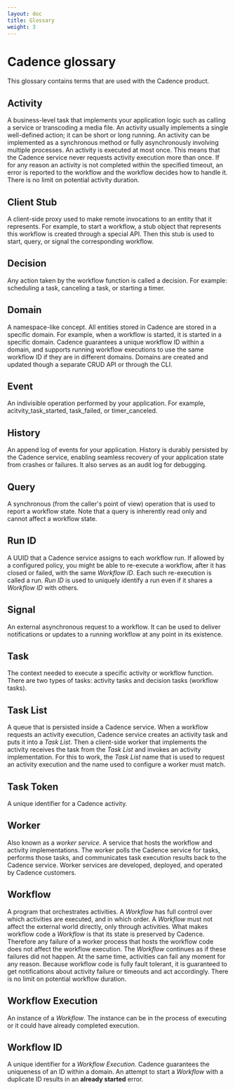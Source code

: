 ```yaml
---
layout: doc
title: Glossary
weight: 3
---
```


# Cadence glossary

This glossary contains terms that are used with the Cadence product.

## Activity
A business-level task that implements your application logic such as calling
a service or transcoding a media file. An activity usually implements a single
well-defined action; it can be short or long running. An activity can be implemented
as a synchronous method or fully asynchronously involving multiple processes. An
activity is executed at most once. This means that the Cadence service never
requests activity execution more than once. If for any reason an activity is not
completed within the specified timeout, an error is reported to the workflow and
the workflow decides how to handle it. There is no limit on potential activity
duration.

## Client Stub
A client-side proxy used to make remote invocations to an entity that it
represents. For example, to start a workflow, a stub object that represents
this workflow is created through a special API. Then this stub is used to start,
query, or signal the corresponding workflow.

## Decision
Any action taken by the workflow function is called a decision. For example:
scheduling a task, canceling a task, or starting a timer.

## Domain
A namespace-like concept. All entities stored in Cadence are stored in a
specific domain. For example, when a workflow is started, it is started in a
specific domain. Cadence guarantees a unique workflow ID within a domain, and
supports running workflow executions to use the same workflow ID if they are in
different domains. Domains are created and updated though a separate CRUD API
or through the CLI.

## Event
An indivisible operation performed by your application. For example,
acitvity_task_started, task_failed, or timer_canceled.

## History
An append log of events for your application. History is durably persisted
by the Cadence service, enabling seamless recovery of your application state
from crashes or failures. It also serves as an audit log for debugging.

## Query
A synchronous (from the caller's point of view) operation that is used to
report a workflow state. Note that a query is inherently read only and cannot
affect a workflow state.

## Run ID
A UUID that a Cadence service assigns to each workflow run. If allowed by
a configured policy, you might be able to re-execute a workflow, after it has
closed or failed, with the same *Workflow ID*. Each such re-execution is called
a run. *Run ID* is used to uniquely identify a run even if it shares a *Workflow ID*
with others.

## Signal
An external asynchronous request to a workflow. It can be used to deliver
notifications or updates to a running workflow at any point in its existence.

## Task
The context needed to execute a specific activity or workflow function.
There are two types of tasks: activity tasks and decision tasks (workflow
tasks).

## Task List
A queue that is persisted inside a Cadence service. When a workflow requests
an activity execution, Cadence service creates an activity task and puts it into
a *Task List*. Then a client-side worker that implements the activity receives
the task from the *Task List* and invokes an activity implementation. For this
to work, the *Task List* name that is used to request an activity execution and
the name used to configure a worker must match.

## Task Token
A unique identifier for a Cadence activity.

## Worker
Also known as a *worker service*. A service that hosts the workflow and
activity implementations. The worker polls the Cadence service for tasks, performs
those tasks, and communicates task execution results back to the Cadence service.
Worker services are developed, deployed, and operated by Cadence customers.

## Workflow
A program that orchestrates activities. A *Workflow* has full control over
which activities are executed, and in which order. A *Workflow* must not affect
the external world directly, only through activities. What makes workflow code
a *Workflow* is that its state is preserved by Cadence. Therefore any failure
of a worker process that hosts the workflow code does not affect the workflow
execution. The *Workflow* continues as if these failures did not happen. At the
same time, activities can fail any moment for any reason. Because workflow code
is fully fault tolerant, it is guaranteed to get notifications about activity
failure or timeouts and act accordingly. There is no limit on potential workflow
duration.

## Workflow Execution
An instance of a *Workflow*. The instance can be in the process of executing
or it could have already completed execution.

## Workflow ID
A unique identifier for a *Workflow Execution*. Cadence guarantees the
uniqueness of an ID within a domain. An attempt to start a *Workflow* with a
duplicate ID results in an **already started** error.

